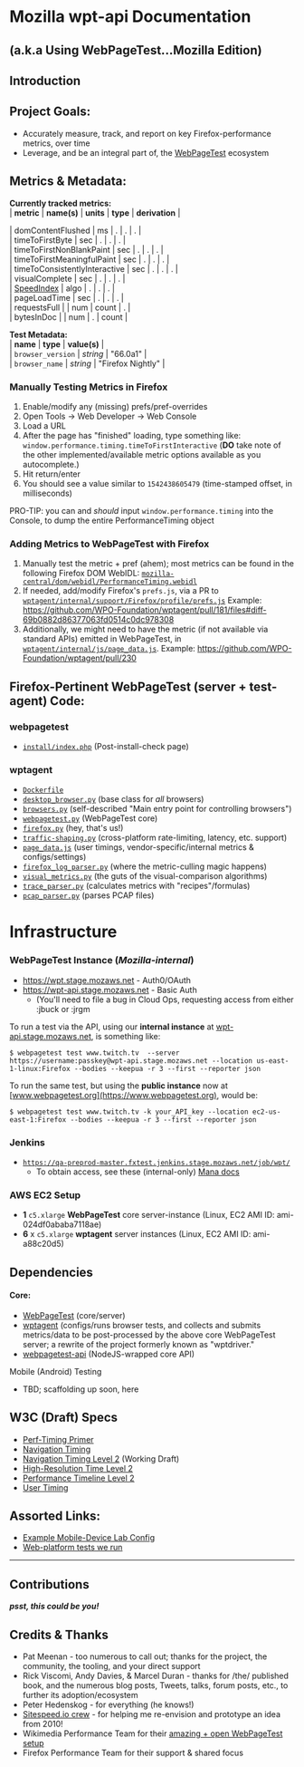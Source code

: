 # Mozilla wpt-api Documentation
## (a.k.a Using WebPageTest...Mozilla Edition)

## Introduction
## Project Goals:
* Accurately measure, track, and report on key Firefox-performance metrics, over time
* Leverage, and be an integral part of, the [WebPageTest](https://www.webpagetest.org/) ecosystem

## Metrics & Metadata:  
**Currently tracked metrics:**  
|        **metric**     | **name(s)** | **units** | **type** |  **derivation** |  

| domContentFlushed | ms | . | . | . |  
| timeToFirstByte | sec | . | . | . |  
| timeToFirstNonBlankPaint | sec | . | . | . |  
| timeToFirstMeaningfulPaint | sec | . | . | . |  
| timeToConsistentlyInteractive | sec | . | . | . |  
| visualComplete | sec | . | . | . |  
| [SpeedIndex](https://sites.google.com/a/webpagetest.org/docs/using-webpagetest/metrics/speed-index) | algo | . | . | . |   
| pageLoadTime | sec | . | . | . |  
| requestsFull |  | num | count | . |  
| bytesInDoc |  | num | . | count | 

**Test Metadata:**  
|         **name**          | **type** | **value(s)** |  
| ```browser_version``` | _string_  |  "66.0a1" |   
| ```browser_name``` | _string_ | "Firefox Nightly" |  

### Manually Testing Metrics in Firefox
1. Enable/modify any (missing) prefs/pref-overrides
2. Open Tools -> Web Developer -> Web Console
3. Load a URL
4. After the page has "finished" loading, type something like: ```window.performance.timing.timeToFirstInteractive``` (**DO** take note of the other implemented/available metric options available as you autocomplete.)
5. Hit return/enter
6. You should see a value similar to ```1542438605479``` (time-stamped offset, in milliseconds)

PRO-TIP: you can and *should* input ```window.performance.timing``` into the Console, to dump the entire PerformanceTiming object

### Adding Metrics to WebPageTest with Firefox
1. Manually test the metric + pref (ahem); most metrics can be found in the following Firefox DOM WebIDL:  [```mozilla-central/dom/webidl/PerformanceTiming.webidl```](https://hg.mozilla.org/mozilla-central/file/tip/dom/webidl/PerformanceTiming.webidl)
2. If needed, add/modify Firefox's `prefs.js`, via a PR to  [```wptagent/internal/support/Firefox/profile/prefs.js```](https://github.com/WPO-Foundation/wptagent/blob/3f2128a9815838f462187b870be3c666ebd13d95/internal/support/Firefox/profile/prefs.js)
  Example: https://github.com/WPO-Foundation/wptagent/pull/181/files#diff-69b0882d86377063fd0514c0dc978308
3. Additionally, we might need to have the metric (if not available via standard APIs) emitted in WebPageTest, in [```wptagent/internal/js/page_data.js```](https://github.com/WPO-Foundation/wptagent/blob/3f2128a9815838f462187b870be3c666ebd13d95/internal/js/page_data.js#L27).
Example: https://github.com/WPO-Foundation/wptagent/pull/230

## Firefox-Pertinent WebPageTest (server + test-agent) Code:

### webpagetest ###
* [```install/index.php```](https://github.com/WPO-Foundation/webpagetest/blob/53590782310e26654fd068bd1431667305b6443d/www/install/index.php) (Post-install-check page)
###  wptagent
* [```Dockerfile```](https://github.com/WPO-Foundation/wptagent/blob/3f2128a9815838f462187b870be3c666ebd13d95/Dockerfile)
* [```desktop_browser.py```](https://github.com/WPO-Foundation/wptagent/blob/3f2128a9815838f462187b870be3c666ebd13d95/internal/desktop_browser.py) (base class for _all_ browsers)
* [```browsers.py```](https://github.com/WPO-Foundation/wptagent/blob/3f2128a9815838f462187b870be3c666ebd13d95/internal/browsers.py) (self-described "Main entry point for controlling browsers")
* [```webpagetest.py```](https://github.com/WPO-Foundation/wptagent/blob/3f2128a9815838f462187b870be3c666ebd13d95/internal/webpagetest.py) (WebPageTest core)
* [```firefox.py```](https://github.com/WPO-Foundation/wptagent/blob/master/internal/firefox.py) (hey, that's us!)
* [```traffic-shaping.py```](https://github.com/WPO-Foundation/wptagent/blob/master/internal/traffic_shaping.py) (cross-platform rate-limiting, latency, etc. support)
* [```page_data.js```](https://github.com/WPO-Foundation/wptagent/blob/3f2128a9815838f462187b870be3c666ebd13d95/internal/js/page_data.js) (user timings, vendor-specific/internal metrics & configs/settings)
* [```firefox_log_parser.py```](https://github.com/WPO-Foundation/wptagent/blob/3f2128a9815838f462187b870be3c666ebd13d95/internal/support/firefox_log_parser.py) (where the metric-culling magic happens)
* [```visual_metrics.py```](https://github.com/WPO-Foundation/wptagent/blob/3f2128a9815838f462187b870be3c666ebd13d95/internal/support/visualmetrics.py) (the guts of the visual-comparison algorithms)
* [```trace_parser.py```](https://github.com/WPO-Foundation/wptagent/blob/3f2128a9815838f462187b870be3c666ebd13d95/internal/support/trace_parser.py) (calculates metrics with "recipes"/formulas)
* [```pcap_parser.py```](https://github.com/WPO-Foundation/wptagent/blob/3f2128a9815838f462187b870be3c666ebd13d95/internal/support/pcap-parser.py) (parses PCAP files)

# Infrastructure
### WebPageTest Instance (*Mozilla-internal*)
* https://wpt.stage.mozaws.net - Auth0/OAuth
* https://wpt-api.stage.mozaws.net - Basic Auth
   * (You'll need to file a bug in Cloud Ops, requesting access from either :jbuck or :jrgm

To run a test via the API, using our **internal instance** at [wpt-api.stage.mozaws.net](https://wpt-api.stage.mozaws.net/), is something like:  
```
$ webpagetest test www.twitch.tv  --server https://username:passkey@wpt-api.stage.mozaws.net --location us-east-1-linux:Firefox --bodies --keepua -r 3 --first --reporter json
```

To run the same test, but using the **public instance** now at [www.webpagetest.org](https://www.webpagetest.org), would be:

```
$ webpagetest test www.twitch.tv -k your_API_key --location ec2-us-east-1:Firefox --bodies --keepua -r 3 --first --reporter json
```

### Jenkins
* [```https://qa-preprod-master.fxtest.jenkins.stage.mozaws.net/job/wpt/```](https://qa-preprod-master.fxtest.jenkins.stage.mozaws.net/job/wpt/)
   * To obtain access, see these (internal-only) [Mana docs](https://mana.mozilla.org/wiki/display/TestEngineering/qa-preprod-master.fxtest.jenkins.stage.mozaws.net)

### AWS EC2 Setup
* **1** ```c5.xlarge``` __WebPageTest__ core server-instance (Linux, EC2 AMI ID: ami-024df0ababa7118ae)
* **6** x ```c5.xlarge``` __wptagent__ server instances (Linux, EC2 AMI ID: ami-a88c20d5)

## Dependencies
#### Core:
* [WebPageTest](https://github.com/WPO-Foundation/webpagetest/blob/master/README.md) (core/server)
* [wptagent](https://github.com/WPO-Foundation/wptagent/blob/master/README.md) (configs/runs browser tests, and collects and submits metrics/data to be post-processed by the above core WebPageTest server; a rewrite of the project formerly known as "wptdriver."
* [webpagetest-api](https://github.com/marcelduran/webpagetest-api/blob/master/README.md) (NodeJS-wrapped core API)

Mobile (Android) Testing
* TBD; scaffolding up soon, here

## W3C (Draft) Specs

* [Perf-Timing Primer](https://w3c.github.io/perf-timing-primer/)
* [Navigation Timing](https://www.w3.org/TR/navigation-timing/)
* [Navigation Timing Level 2](https://www.w3.org/TR/navigation-timing-2/) (Working Draft)
* [High-Resolution Time Level 2](https://www.w3.org/TR/hr-time-2/)
* [Performance Timeline Level 2](https://www.w3.org/TR/performance-timeline-2/)
* [User Timing](https://www.w3.org/TR/user-timing/)

## Assorted Links:
* [Example Mobile-Device Lab Config](https://github.com/WPO-Foundation/webpagetest-docs/blob/2db35b31fe1c992c02650a5b401f7ed208d8fa27/user/Private%20Instances/mobile/example.md)
* [Web-platform tests we run](https://github.com/web-platform-tests/wpt/tree/744325921ba52791bc8db1b45d2aed097577753a/navigation-timing)
***

## Contributions
***psst, this could be you!***

## Credits & Thanks
* Pat Meenan - too numerous to call out; thanks for the project, the community, the tooling, and your direct support
* Rick Viscomi, Andy Davies, & Marcel Duran - thanks for /the/ published book, and the numerous blog posts, Tweets, talks, forum posts, etc., to further its adoption/ecosystem
* Peter Hedenskog - for everything (he knows!)
* [Sitespeed.io crew](https://www.sitespeed.io/) - for helping me re-envision and prototype an idea from 2010!
* Wikimedia Performance Team for their [amazing + open WebPageTest setup](https://wikitech.wikimedia.org/wiki/Performance)
* Firefox Performance Team for their support & shared focus
